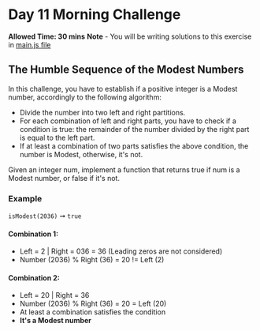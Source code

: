 # Day 11 Morning Challenge
**Allowed Time: 30 mins**
**Note** - You will be writing solutions to this exercise in [main.js file](./main.js)

## The Humble Sequence of the Modest Numbers
In this challenge, you have to establish if a positive integer is a Modest number, accordingly to the following algorithm:

- Divide the number into two left and right partitions.
- For each combination of left and right parts, you have to check if a condition is true: the remainder of the number divided by the right part is equal to the left part.
- If at least a combination of two parts satisfies the above condition, the number is Modest, otherwise, it's not.

Given an integer num, implement a function that returns true if num is a Modest number, or false if it's not.

### Example

`isModest(2036)` ➞ `true`

#### Combination 1:

- Left = 2 | Right = 036 = 36 (Leading zeros are not considered)
- Number (2036) % Right (36) =  20 != Left (2)

#### Combination 2:

- Left = 20 | Right = 36
- Number (2036) % Right (36) = 20 = Left (20)
- At least a combination satisfies the condition
- **It's a Modest number**


